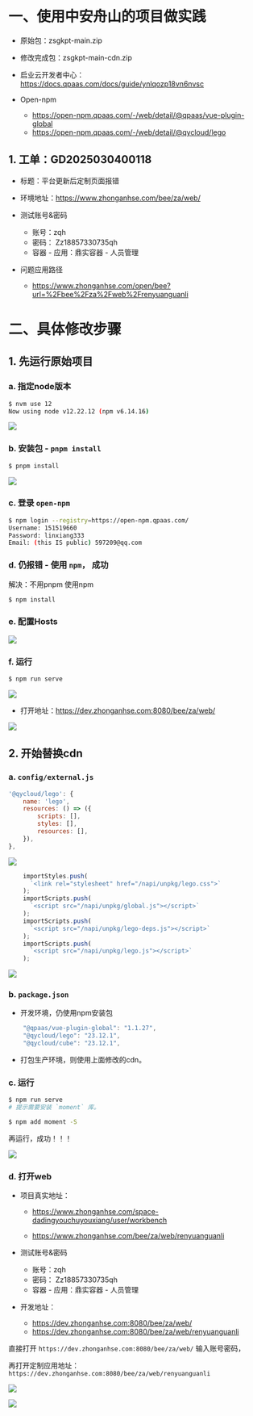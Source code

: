 # 一、使用中安舟山的项目做实践

* 原始包：zsgkpt-main.zip
* 修改完成包：zsgkpt-main-cdn.zip



* 启业云开发者中心：https://docs.qpaas.com/docs/guide/ynlqozp18vn6nvsc

* Open-npm
    * https://open-npm.qpaas.com/-/web/detail/@qpaas/vue-plugin-global
    * https://open-npm.qpaas.com/-/web/detail/@qycloud/lego



## 1. 工单：GD2025030400118

* 标题：平台更新后定制页面报错

* 环境地址：https://www.zhonganhse.com/bee/za/web/

* 测试账号&密码
    * 账号：zqh
    * 密码： Zz18857330735qh
    * 容器 - 应用：鼎实容器 - 人员管理

* 问题应用路径
    * https://www.zhonganhse.com/open/bee?url=%2Fbee%2Fza%2Fweb%2Frenyuanguanli



# 二、具体修改步骤

## 1. 先运行原始项目

### a. 指定node版本

```sh
$ nvm use 12
Now using node v12.22.12 (npm v6.14.16)
```

![](images/001.png)



### b. 安装包 - `pnpm install`

```sh
$ pnpm install
```

![](images/002.png)



### c. 登录 `open-npm`

```sh
$ npm login --registry=https://open-npm.qpaas.com/
Username: 151519660
Password: linxiang333
Email: (this IS public) 597209@qq.com
```



### d. 仍报错 - 使用 `npm`， 成功

解决：不用pnpm 使用npm

```sh
$ npm install
```



### e. 配置Hosts

![](images/010.png)



### f. 运行

```sh
$ npm run serve
```

![](images/003.png)

* 打开地址：https://dev.zhonganhse.com:8080/bee/za/web/

![](images/004.png)





## 2. 开始替换cdn

### a. `config/external.js`

```js
'@qycloud/lego': {
	name: 'lego',
	resources: () => ({
  		scripts: [],
	  	styles: [],
	    resources: [],
	}),
},
```

![](images/005.png)





```js
    importStyles.push(
      `<link rel="stylesheet" href="/napi/unpkg/lego.css">`
    );
    importScripts.push(
      `<script src="/napi/unpkg/global.js"></script>`
    );
    importScripts.push(
      `<script src="/napi/unpkg/lego-deps.js"></script>`
    );
    importScripts.push(
      `<script src="/napi/unpkg/lego.js"></script>`
    );
```

![](images/006.png)



### b. `package.json` 

* 开发环境，仍使用npm安装包

```js
    "@qpaas/vue-plugin-global": "1.1.27",
    "@qycloud/lego": "23.12.1",
    "@qycloud/cube": "23.12.1",
```

* 打包生产环境，则使用上面修改的cdn。



### c. 运行

```sh
$ npm run serve
# 提示需要安装 `moment` 库。

$ npm add moment -S
```

再运行，成功！！！

![](images/007.png)



### d. 打开web

* 项目真实地址：

    * https://www.zhonganhse.com/space-dadingyouchuyouxiang/user/workbench

    * https://www.zhonganhse.com/bee/za/web/renyuanguanli

* 测试账号&密码

    * 账号：zqh
    * 密码： Zz18857330735qh
    * 容器 - 应用：鼎实容器 - 人员管理

* 开发地址：

    * https://dev.zhonganhse.com:8080/bee/za/web/
    * https://dev.zhonganhse.com:8080/bee/za/web/renyuanguanli



直接打开 `https://dev.zhonganhse.com:8080/bee/za/web/` 输入账号密码，

再打开定制应用地址：`https://dev.zhonganhse.com:8080/bee/za/web/renyuanguanli`

![](images/008.png)

![](images/009.png)





